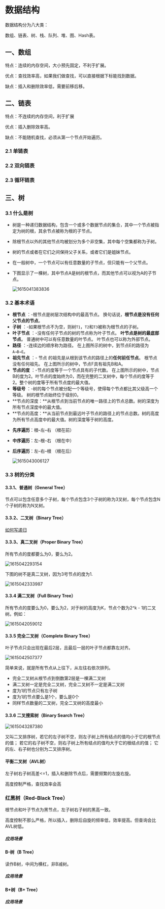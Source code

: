 # 数据结构

数据结构分为八大类：

数组、链表、树、栈、队列、堆、图、Hash表。

## 一、数组

特点：连续的内存空间，大小预先固定，不利于扩展。

优点：查找效率高，如果我们做查找，可以直接根据下标能找到数据。

缺点：插入和删除效率低，需要前移后移。



## 二、链表

特点：不连续的内存空间，利于扩展

优点：插入删除效率高。

缺点：不能随机查找，必须从第一个节点开始遍历。

### 2.1 单链表

### 2.2 双向链表

### 2.3 循环链表



## 三、树

### 3.1 什么是树

- 树是一种递归数据结构，包含一个或多个数据节点的集合，其中一个节点被指定为树的根，其余节点被称为根的子节点。

- 除根节点以外的其他节点均被划分为多个非空集，其中每个空集都称为子树。

- 树的节点或者在它们之间保持父子关系，或者它们是姐妹节点。

- 在一般树中，一个节点可以有任意数量的子节点，但只能有一个父节点。

- 下图显示了一棵树，其中节点A是树的根节点，而其他节点可以视为A的子节点。

  ![1615041383836](../images/1615041383836.png)

### 3.2 基本术语

- **根节点** ：-根节点是树层次结构中的最高节点。 换句话说，**根节点是没有任何父节点的节点**。
- **子树** ：-如果根节点不为空，则树`T1`，`T2`和`T3`被称为根节点的子树。
- **叶子节点** ：-没有任何子节点的树的节点称为叶子节点。 **叶节点是树的最底部节点**。 普通树中可以有任意数量的叶节点。 叶节点也可以称为外部节点。
- **路径** ：-连续边的顺序称为路径。 在上图所示的树中，到节点E的路径为`A→B→E`。
- **祖先节点** ：- 节点 的祖先是从根到该节点的路径上的**任何前任节点**。 根节点没有任何祖先。 在上图所示的树中，节点F具有祖先B和A。
- **节点的度** ：-节点的度等于一个节点具有的子代数。 在上图所示的树中，节点B的度为2。叶节点的度始终为0，而在完整的二叉树中，每个节点的度等于2。整个树的度等于所有节点度的最大值。
- **等级号** ：-树的每个节点被分配一个等级号，使得每个节点都比其父级高一个等级。 树的根节点始终位于级别0。
- **节点的深度：**从根节点到当前节点的唯一路径上的节点总数。树的深度为所有节点深度中的最大值。
- **节点的高度：**从当前节点到最远叶子节点的路径上的节点总数。树的高度为所有节点高度中的最大值。树的深度等于树的高度。

+ **先序遍历**：根–左–右 （根在前）

+ **中序遍历**：左–根–右 （根在中）

+ **后序遍历**：左–右–根 （根在后）

  ![1615043006127](../images/1615043006127.png)

### 3.3 树的分类

#### 3.3.1、普通树（General Tree）

节点可以包含任意多个子树，每个节点包含3个子树的称为3叉树，每个节点包含N个子树的称为N叉树。

#### 3.3.2、二叉树（Binary Tree）

[如何写递归](https://lyl0724.github.io/2020/01/25/1/)

#### 3.3.3、真二叉树（Proper Binary Tree）

所有节点的度都要么为0，要么为2。

![1615042293154](../images/1615042293154.png)

下图的树不是真二叉树，因为3号节点的度为1.

![1615042333987](../images/1615042333987.png)

#### 3.3.4 满二叉树（Full Binary Tree）

所有节点的度要么为0，要么为2，对于树的高度为K，节点个数为2^k - 1的二叉树。例如：

![1615042059012](../images/1615042059012.png)

#### 3.3.5 完全二叉树（Complete Binary Tree）

叶子节点只会出现在最后2层，且最后一层的叶子节点都靠左对齐。

![1615042507377](../images/1615042507377.png)

简单来说，就是所有节点从上往下，从左往右依次排列。

- 完全二叉树从根节点到倒数第2层是一棵满二叉树
- 满二叉树一定是完全二叉树，完全二叉树不一定是满二叉树
- 度为1的节点只有左子树
- 度为1的节点要么是1个，要么是0个
- 同样节点数量的二叉树，完全二叉树的高度最小

#### 3.3.6 二叉搜索树（Binary Search Tree）

![1615043287380](../images/1615043287380.png)

又叫二叉排序树，若它的左子树不空，则左子树上所有结点的值均小于它的根节点的值； 若它的右子树不空，则右子树上所有结点的值均大于它的根结点的值； 它的左、右子树也分别为二叉排序树。

#### 平衡二叉树（AVL树）

左子树右子树高差<=1，插入和删除节点后，需要频繁的左旋右旋。

高度控制严格，查找效率会高

### 红黑树（Red-Black Tree）

根节点和叶子节点为黑节点，左子树右子树的黑高一致。

高度控制不那么严格，所以插入，删除后自旋的频率低，效率提高。但查询会比AVL树低。

##### 应用场景

#### B-树（B Tree）

读作B树，中间为横杠，非B减树。

##### 应用场景

#### B+树（B+ Tree）

##### 应用场景